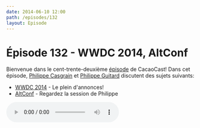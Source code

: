 ```yaml
---
date: 2014-06-10 12:00
path: /episodes/132
layout: Episode
---
```

# Épisode 132 - WWDC 2014, AltConf
<p>Bienvenue dans le cent-trente-deuxième <a href="https://cacaocast.com/media/cacaocast_132.m4a" title="CacaoCast Episode 132">épisode</a> de CacaoCast! Dans cet épisode, <a href="http://www.twitter.com/philippec" title="Philippe Casgrain sur Twitter">Philippe Casgrain</a> et <a href="http://www.twitter.com/philippeguitard" title="Philippe Guitard sur Twitter">Philippe Guitard</a> discutent des sujets suivants:</p>
<ul><li><a href="http://www.apple.com/apple-events/june-2014/" title="WWDC 2014">WWDC 2014</a> - Le plein d'annonces!</li>
<li><a href="https://www.youtube.com/channel/UChiwrWoactp8mOs70j53zYw" title="AltConf">AltConf</a> - Regardez la session de Philippe</li>
</ul>
<p><audio controls><source src="https://cacaocast.com/media/cacaocast_132.m4a" type="audio/mpeg"><source src="https://cacaocast.com/media/cacaocast_132.m4a" type="audio/mp4">Votre navigateur ne supporte pas l'élément audio / Your browser does not support the audio element.</audio></p>
